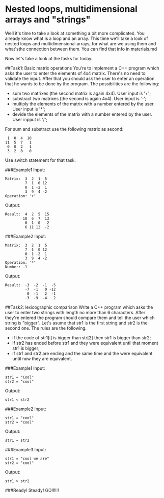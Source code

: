 Nested loops, multidimensional arrays and "strings"
=====================

Well it's time to take a look at something a bit more complicated. You already know what is a loop and an array. This time we'll take a look of nested loops and multidimensional arrays, for what are we using them and what'sthe connection between them. You can find that info in materials.md

Now let's take a look at the tasks for today.

##Task1: Basic matrix operations
You're to implement a C++ program which asks the user to enter the elements of 4x4 matrix.
There's no need to validate the input. After that you should ask the user to enter an operation that he wants to be done by the program. The possibilities are the following:
* sum two matrixes (the second matrix is again 4x4). User input is '+';
* substract two matrixes (the second is again 4x4). User input is '-';
* multiply the elements of the matrix with a number entered by the user. User input is '*';
* devide the elements of the matrix with a number entered by the user. User inpput is '/';

For sum and substract use the following matrix as second:
```
 1  0  4  10
11  5  7   1
 0  0  2   1
 3  2  8   0
```
Use switch statement for that task.

###Example1
Input:
```
Matrix:  3  2  1  5
		 7  1  0 12
		 0  1 -2  1
		 3  9  4 -2
Operation: '+'

```
Output:
```
Result:  4  2  5  15
		18  6  7  13
		 0  1  0   2
		 6 11 12  -2
```

###Example2
Input:
```
Matrix:  3  2  1  5
		 7  1  0 12
		 0  1 -2  1
		 3  9  4 -2
Operation: '*'
Number: -1

```
Output:
```
Result:  -3  -2  -1  -5
		 -7  -1   0 -12
		  0  -1   2  -1
		 -3  -9  -4   2
```

##Task2: lexicographic comparison
Write a C++ program which asks the user to enter two strings with length no more than 6 characters. After they're entered the program should compare them and tell the user which string is "bigger".
Let's asume that str1 is the first string and str2 is the second one. The rules are the following.
* if the code of str1[i] is bigger than str[2] then str1 is bigger than str2;
* if str2 has ended before str1 and they were equivalent until that moment str1 is bigger;
* if str1 and str2 are ending and the same time and the were equivalent until now they are equivalent.

###Example1
Input:
```
str1 = "Cool"
str2 = "cool"
```
Output:
```
str1 < str2
```
###Example2
Input:
```
str1 = "cool"
str2 = "cool"
```
Output:
```
str1 = str2
```
###Example3
Input:
```
str1 = "cool we are"
str2 = "cool"
```
Output:
```
str1 > str2
``` 

###Ready! Steady! GO!!!!!!

